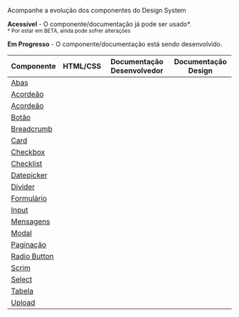 Acompanhe a evolução dos componentes do Design System

<div>
    <i checks="fas fa-check text-success"></i>
    <strong>Acessível</strong> - O componente/documentação já pode ser usado*.
    <br/>
    <small>* Por estar em BETA, ainda pode sofrer alterações</small>
</div>

<p>
    <i syncss="fas fa-sync text-orange"></i>
    <strong>Em Progresso</strong> - O componente/documentação está sendo desenvolvido.
</p>

| Componente                               |  <div class="text-center">HTML/CSS</div>  | <div class="text-center">Documentação Desenvolvedor</div> | <div class="text-center">Documentação Design</div> |
| ---------------------------------------- | :---------------------------------------: | :-------------------------------------------------------: | :------------------------------------------------: |
| [Abas](/ds/componentes/tabs)             | <i class="fas fa-check text-success"></i> |         <i class="fas fa-check text-success"></i>         |     <i class="fas fa-check text-success"></i>      |
| [Acordeão](/ds/componentes/accordeon)    | <i class="fas fa-check text-success"></i> |         <i class="fas fa-check text-success"></i>         |     <i class="fas fa-check text-success"></i>      |
| [Acordeão](/ds/componentes/accordeon)    |  <i class="fas fa-sync text-orange"></i>  |          <i class="fas fa-sync text-orange"></i>          |     <i class="fas fa-check text-success"></i>      |
| [Botão](/ds/componentes/button)          | <i class="fas fa-check text-success"></i> |         <i class="fas fa-check text-success"></i>         |     <i class="fas fa-check text-success"></i>      |
| [Breadcrumb](/ds/componentes/breadcrumb) | <i class="fas fa-check text-success"></i> |         <i class="fas fa-check text-success"></i>         |     <i class="fas fa-check text-success"></i>      |
| [Card](/ds/componentes/card)             |  <i class="fas fa-sync text-orange"></i>  |          <i class="fas fa-sync text-orange"></i>          |     <i class="fas fa-check text-success"></i>      |
| [Checkbox](/ds/componentes/checkbox)     | <i class="fas fa-check text-success"></i> |         <i class="fas fa-check text-success"></i>         |     <i class="fas fa-check text-success"></i>      |
| [Checklist](/ds/componentes/checklist)   | <i class="fas fa-check text-success"></i> |         <i class="fas fa-check text-success"></i>         |      <i class="fas fa-sync text-orange"></i>       |
| [Datepicker](/ds/componentes/datepicker) |  <i class="fas fa-sync text-orange"></i>  |          <i class="fas fa-sync text-orange"></i>          |     <i class="fas fa-check text-success"></i>      |
| [Divider](/ds/componentes/divider)       | <i class="fas fa-check text-success"></i> |         <i class="fas fa-check text-success"></i>         |      <i class="fas fa-sync text-orange"></i>       |
| [Formulário](/ds/componentes/form)       | <i class="fas fa-check text-success"></i> |         <i class="fas fa-check text-success"></i>         |      <i class="fas fa-sync text-orange"></i>       |
| [Input](/ds/componentes/input)           | <i class="fas fa-check text-success"></i> |         <i class="fas fa-check text-success"></i>         |     <i class="fas fa-check text-success"></i>      |
| [Mensagens](/ds/componentes/message)     |  <i class="fas fa-sync text-orange"></i>  |          <i class="fas fa-sync text-orange"></i>          |     <i class="fas fa-check text-success"></i>      |
| [Modal](/ds/componentes/modal)           |  <i class="fas fa-sync text-orange"></i>  |          <i class="fas fa-sync text-orange"></i>          |     <i class="fas fa-check text-success"></i>      |
| [Paginação](/ds/componentes/pagination)  | <i class="fas fa-check text-success"></i> |         <i class="fas fa-check text-success"></i>         |     <i class="fas fa-check text-success"></i>      |
| [Radio Button](/ds/componentes/radio)    | <i class="fas fa-check text-success"></i> |         <i class="fas fa-check text-success"></i>         |     <i class="fas fa-check text-success"></i>      |
| [Scrim](/ds/componentes/scrim)           |  <i class="fas fa-sync text-orange"></i>  |          <i class="fas fa-sync text-orange"></i>          |     <i class="fas fa-check text-success"></i>      |
| [Select](/ds/componentes/select)         | <i class="fas fa-check text-success"></i> |         <i class="fas fa-check text-success"></i>         |     <i class="fas fa-check text-success"></i>      |
| [Tabela](/ds/componentes/select)         |  <i class="fas fa-sync text-orange"></i>  |          <i class="fas fa-sync text-orange"></i>          |     <i class="fas fa-check text-success"></i>      |
| [Upload](/ds/componentes/upload)         | <i class="fas fa-check text-success"></i> |         <i class="fas fa-check text-success"></i>         |     <i class="fas fa-check text-success"></i>      |

